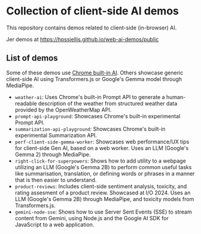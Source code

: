 # Collection of client-side AI demos

This repository contains demos related to client-side (in-browser) AI.

Jer demos at https://hpssjellis.github.io/web-ai-demos/public

## List of demos

Some of these demos use [Chrome built-in AI](https://developer.chrome.com/docs/ai/built-in). 
Others showcase generic client-side AI using Transformers.js or Google's Gemma model through MediaPipe.

- `weather-ai`: Uses Chrome's built-in Prompt API to generate a human-readable description of the weather from structured weather data provided by the OpenWeatherMap API.
- `prompt-api-playground`: Showcases Chrome's built-in experimental Prompt API.
- `summarization-api-playground`: Showcases Chrome's built-in experimental Summarization API.
- `perf-client-side-gemma-worker`: Showcases web performance/UX tips for client-side Gen AI, based on a web worker. Uses an LLM (Google's Gemma 2) through MediaPipe.
- `right-click-for-superpowers`: Shows how to add utility to a webpage utilizing an LLM (Google's Gemma 2B) to perform common useful tasks like summarisation, translation, or defining words or phrases in a manner that is then easier to understand.
- `product-reviews`: Includes client-side sentiment analysis, toxicity, and rating assesment of a product review. Showcased at I/O 2024. Uses an LLM (Google's Gemma 2B) through MediaPipe, and toxicity models from Transformers.js.
- `gemini-node-sse`: Shows how to use Server Sent Events (SSE) to stream content from Gemini, using Node.js and the Google AI SDK for JavaScript to a web application.
